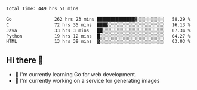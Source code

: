 <!--START_SECTION:waka-->

```txt
Total Time: 449 hrs 51 mins

Go                262 hrs 23 mins ██████████████▓░░░░░░░░░░   58.29 %
C                 72 hrs 35 mins  ████░░░░░░░░░░░░░░░░░░░░░   16.13 %
Java              33 hrs 3 mins   ██░░░░░░░░░░░░░░░░░░░░░░░   07.34 %
Python            19 hrs 12 mins  █░░░░░░░░░░░░░░░░░░░░░░░░   04.27 %
HTML              13 hrs 39 mins  ▓░░░░░░░░░░░░░░░░░░░░░░░░   03.03 %
```

<!--END_SECTION:waka-->

## Hi there 👋
- 🌱 I'm currently learning Go for web development.
- 🔭 I'm currently working on a service for generating images 

<!--
**prorok210/prorok210** is a ✨ _special_ ✨ repository because its `README.md` (this file) appears on your GitHub profile.

Here are some ideas to get you started:

- 🔭 I’m currently working on ...
- 🌱 I’m currently learning ...
- 👯 I’m looking to collaborate on ...
- 🤔 I’m looking for help with ...
- 💬 Ask me about ...
- 📫 How to reach me: ...
- 😄 Pronouns: ...
- ⚡ Fun fact: ...
-->
